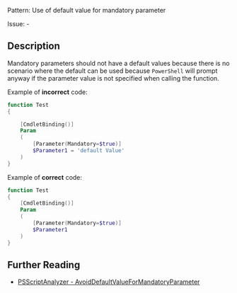 Pattern: Use of default value for mandatory parameter

Issue: -

## Description

Mandatory parameters should not have a default values because there is no scenario where the default can be used because `PowerShell` will prompt anyway if the parameter value is not specified when calling the function.

Example of **incorrect** code:

``` PowerShell
function Test
{

    [CmdletBinding()]
    Param
    (
        [Parameter(Mandatory=$true)]
        $Parameter1 = 'default Value'
    )
}
```

Example of **correct** code:

``` PowerShell
function Test
{
    [CmdletBinding()]
    Param
    (
        [Parameter(Mandatory=$true)]
        $Parameter1
    )
}
```

## Further Reading

* [PSScriptAnalyzer - AvoidDefaultValueForMandatoryParameter](https://github.com/PowerShell/PSScriptAnalyzer/tree/master/docs/Rules/AvoidDefaultValueForMandatoryParameter.md)
